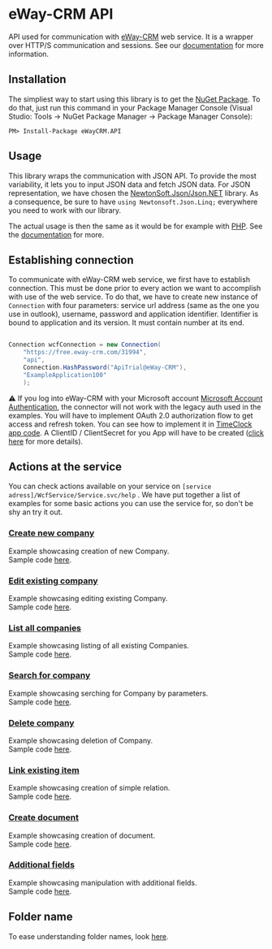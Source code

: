 # eWay-CRM API
API used for communication with [eWay-CRM](http://www.eway-crm.com/) web service. It is a wrapper over HTTP/S communication and sessions. See our [documentation](https://kb.eway-crm.com/documentation/6-add-ins/6-7-api-1) for more information. 

## Installation
The simpliest way to start using this library is to get the  [NuGet Package](https://www.nuget.org/packages/eWayCRM.API). To do that, just run this command in your Package Manager Console (Visual Studio: Tools -> NuGet Package Manager -> Package Manager Console):

```
PM> Install-Package eWayCRM.API
```

## Usage

This library wraps the communication with JSON API. To provide the most variability, it lets you to input JSON data and fetch JSON data. For JSON representation, we have chosen the  [NewtonSoft.Json/Json.NET](https://www.newtonsoft.com/json)  library. As a consequence, be sure to have  `using Newtonsoft.Json.Linq;`  everywhere you need to work with our library.

The actual usage is then the same as it would be for example with  [PHP](https://github.com/rstefko/eway-crm-php-lib). See the [documentation](https://kb.eway-crm.com/documentation/6-add-ins/6-7-api-1)  for more.

## Establishing connection
To communicate with eWay-CRM web service, we first have to establish connection. This must be done prior to every action we want to accomplish with use of the web service. To do that, we have to  create new instance of ```Connection``` with four parameters: service url address (same as the one you use in outlook), username, password and application identifier. Identifier is bound to application and its version. It must contain number at its end.
```C#

Connection wcfConnection = new Connection(
	"https://free.eway-crm.com/31994",
	"api",
	Connection.HashPassword("ApiTrial@eWay-CRM"),
	"ExampleApplication100"
	);

```

⚠️ If you log into eWay-CRM with your Microsoft account [Microsoft Account Authentication](https://kb.eway-crm.com/documentation/2-installation/2-3-installation-the-server-part/adjust-eway-crm-web-service-for-azure-login-office-365?set_language=en), the connector will not work with the legacy auth used in the examples. You will have to implement OAuth 2.0 authorization flow to get access and refresh token. You can see how to implement it in [TimeClock app code](https://github.com/rstefko/TimeClock/commit/5e86941c159e964c273ca3eaed9c2c59f2ced6ed). A ClientID / ClientSecret for you App will have to be created ([click here](https://kb.eway-crm.com/en/documentation/6-add-ins/integration-with-wordpress-1/integration-with-wordpress) for more details).

## Actions at the service

You can check actions available on your service on  `[service adress]/WcfService/Service.svc/help`  . We have put together a list of examples for some basic actions you can use the service for, so don't be shy an try it out.

### [Create new company](Examples/CreateNewCompany/README.md)
Example showcasing creation of new Company. \
Sample code [here](Examples/CreateNewCompany/Program.cs).

### [Edit existing company](Examples/EditExistingCompany/README.md)
Example showcasing editing existing Company. \
Sample code [here](Examples/EditExistingCompany/Program.cs).

### [List all companies](Examples/ListAllCompanies/README.md)
Example showcasing listing of all existing Companies. \
Sample code [here](Examples/ListAllCompanies/Program.cs).

### [Search for company](Examples/SearchForCompany/README.md)
Example showcasing serching for Company by parameters. \
Sample code [here](Examples/SearchForCompany/Program.cs).

### [Delete company](Examples/DeleteCompany/README.md)
Example showcasing deletion of Company. \
Sample code [here](Examples/DeleteCompany/Program.cs).

### [Link existing item](Examples/LinkExistingItem/README.md)
Example showcasing creation of simple relation. \
Sample code [here](Examples/LinkExistingItem/Program.cs).

### [Create document](Examples/CreateDocument/README.md)
Example showcasing creation of document. \
Sample code [here](Examples/CreateDocument/Program.cs).

### [Additional fields](Examples/AdditionalFields/README.md)
Example showcasing manipulation with additional fields. \
Sample code [here](Examples/AdditionalFields/Program.cs).

## Folder name
To ease understanding folder names, look [here](FolderNames.md).
